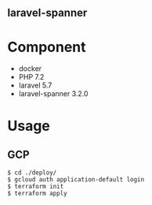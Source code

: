 laravel-spanner
---

# Component
* docker
* PHP 7.2
* laravel 5.7
* laravel-spanner 3.2.0

# Usage
## GCP
```
$ cd ./deploy/
$ gcloud auth application-default login
$ terraform init
$ terraform apply
```

